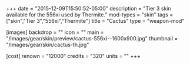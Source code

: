 +++
date = "2015-12-09T15:50:52-05:00"
description = "Tier 3 skin available for the 556xi used by Thermite."
mod-types = "skin"
tags = ["skin","Tier 3","556xi","Thermite"]
title = "Cactus"
type = "weapon-mod"

[images]
  backdrop = ""
  icon = ""
  main = "/images/gear/skin/preview/cactus-556xi--1600x900.jpg"
  thumbnail = "/images/gear/skin/cactus-th.jpg"

[cost]
  renown = "12000"
  credits = "320"
  units = ""
+++
